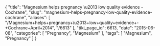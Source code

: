 {
    "title": "Magnesium helps pregnancy \u2013 low quality evidence - Cochrane",
    "slug": "magnesium-helps-pregnancy-low-quality-evidence-cochrane",
    "aliases": [
        "/Magnesium+helps+pregnancy+\u2013+low+quality+evidence+-+Cochrane+April+2014",
        "/6613"
    ],
    "tiki_page_id": 6613,
    "date": "2015-06-08",
    "categories": [
        "Pregnancy",
        "Magnesium"
    ],
    "tags": [
        "Magnesium",
        "Pregnancy"
    ]
}